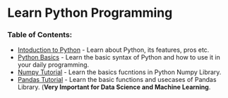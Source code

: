 # Learn Python Programming


### Table of Contents: <br>
- [Intoduction to Python](https://github.com/hritik7080/Python-Language./blob/main/Introduction%20To%20Python/) - Learn about Python, its features, pros etc.
- [Python Basics](https://github.com/hritik7080/Python-Language./blob/main/Python_Basics.ipynb/) - Learn the basic syntax of Python and how to use it in your daily programming.
- [Numpy Tutorial](https://github.com/hritik7080/Python-Language./blob/main/numpy_tutorial.ipynb/) - Learn the basics fucntions in Python Numpy Library.
- [Pandas Tutorial](https://github.com/hritik7080/Python-Language./blob/main/pandas_tutorial.ipynb/) - Learn the basic functions and usecases of Pandas Library. (**Very Important for Data Science and Machine Learning**.
